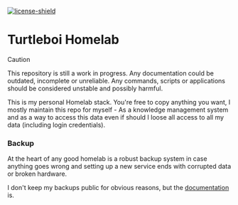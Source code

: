 [license]: LICENSE
[license-shield]: https://img.shields.io/badge/License-MIT-yellow.svg

[![license-shield][]][license]

# Turtleboi Homelab

> [!CAUTION]
> This repository is still a work in progress. Any documentation could be outdated, incomplete or unreliable. Any
> commands, scripts or applications should be considered unstable and possibly harmful.

This is my personal Homelab stack. You're free to copy anything you want, I mostly maintain this repo for myself - As a
knowledge management system and as a way to access this data even if should I loose all access to all my data (including
login credentials).

### Backup

At the heart of any good homelab is a robust backup system in case anything goes wrong and setting up a new service ends
with corrupted data or broken hardware.

I don't keep my backups public for obvious reasons, but the [documentation](backup/README.md) is.